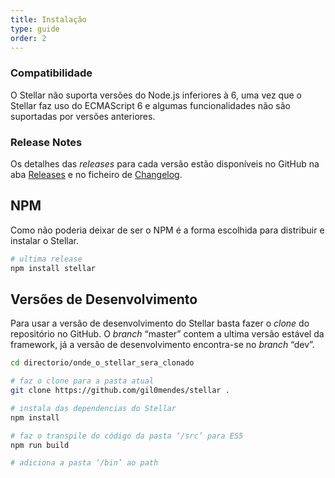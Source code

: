 ```yaml
---
title: Instalação
type: guide
order: 2
---
```


### Compatibilidade

O Stellar não suporta versões do Node.js inferiores à 6, uma vez que o Stellar faz uso do ECMAScript 6 e algumas funcionalidades não são suportadas por versões anteriores.

### Release Notes

Os detalhes das _releases_ para cada versão estão disponíveis no GitHub na aba [Releases](https://github.com/gil0mendes/stellar/releases) e no ficheiro de [Changelog](https://github.com/gil0mendes/stellar/blob/dev/CHANGELOG.md).

## NPM

Como não poderia deixar de ser o NPM é a forma escolhida para distribuir e instalar o Stellar. 

```bash
# ultima release
npm install stellar 
```

## Versões de Desenvolvimento

Para usar a versão de desenvolvimento do Stellar basta fazer o _clone_ do repositório no GitHub. O _branch_ “master” contem a ultima versão estável da framework, já a versão de desenvolvimento encontra-se no _branch_ “dev”.

```bash
cd directorio/onde_o_stellar_sera_clonado

# faz o clone para a pasta atual
git clone https://github.com/gil0mendes/stellar .

# instala das dependencias do Stellar
npm install

# faz o transpile do código da pasta ‘/src’ para ES5
npm run build 

# adiciona a pasta ‘/bin’ ao path
```


